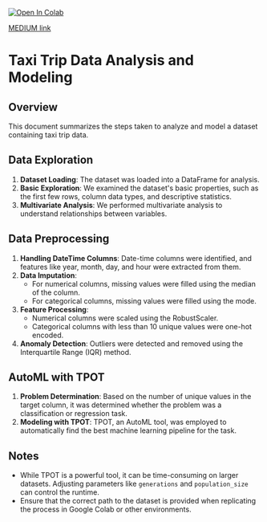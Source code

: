 [![Open In Colab](https://colab.research.google.com/assets/colab-badge.svg)](https://colab.research.google.com/github/Praneeth-18/DataMining5/blob/main/Tabular%20dataset/Tabular_diverse_set_of_data_types.ipynb)

[MEDIUM link](https://medium.com/@saipraneethk181200/unveiling-insights-from-taxi-trip-data-a-deep-dive-with-python-and-automl-c0752306fd9f)

# Taxi Trip Data Analysis and Modeling

## Overview
This document summarizes the steps taken to analyze and model a dataset containing taxi trip data.

## Data Exploration
1. **Dataset Loading**: The dataset was loaded into a DataFrame for analysis.
2. **Basic Exploration**: We examined the dataset's basic properties, such as the first few rows, column data types, and descriptive statistics.
3. **Multivariate Analysis**: We performed multivariate analysis to understand relationships between variables.

## Data Preprocessing
1. **Handling DateTime Columns**: Date-time columns were identified, and features like year, month, day, and hour were extracted from them.
2. **Data Imputation**: 
    - For numerical columns, missing values were filled using the median of the column.
    - For categorical columns, missing values were filled using the mode.
3. **Feature Processing**:
    - Numerical columns were scaled using the RobustScaler.
    - Categorical columns with less than 10 unique values were one-hot encoded.
4. **Anomaly Detection**: Outliers were detected and removed using the Interquartile Range (IQR) method.

## AutoML with TPOT
1. **Problem Determination**: Based on the number of unique values in the target column, it was determined whether the problem was a classification or regression task.
2. **Modeling with TPOT**: TPOT, an AutoML tool, was employed to automatically find the best machine learning pipeline for the task.

## Notes
- While TPOT is a powerful tool, it can be time-consuming on larger datasets. Adjusting parameters like `generations` and `population_size` can control the runtime.
- Ensure that the correct path to the dataset is provided when replicating the process in Google Colab or other environments.
